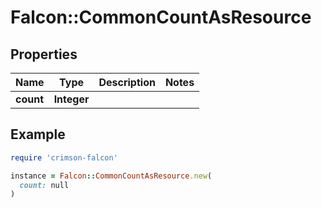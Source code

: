 # Falcon::CommonCountAsResource

## Properties

| Name | Type | Description | Notes |
| ---- | ---- | ----------- | ----- |
| **count** | **Integer** |  |  |

## Example

```ruby
require 'crimson-falcon'

instance = Falcon::CommonCountAsResource.new(
  count: null
)
```

